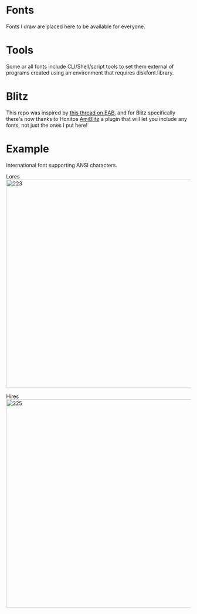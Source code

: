 # Fonts
Fonts I draw are placed here to be available for everyone.

# Tools
Some or all fonts include CLI/Shell/script tools to set them external of programs created using an environment that requires diskfont.library.

# Blitz
This repo was inspired by [this thread on EAB](https://eab.abime.net/showthread.php?t=112250&page=5), and for Blitz specifically there's now thanks to Honitos [AmiBlitz](https://github.com/AmiBlitz/AmiBlitz3/tree/develop) a plugin that will let you include any fonts, not just the ones I put here!

# Example
International font supporting ANSI characters.

Lores
<img width="720" height="568" alt="223" src="https://github.com/user-attachments/assets/72db1c94-0ec8-4bd8-9aac-919ffa561ade" />

Hires
<img width="720" height="568" alt="225" src="https://github.com/user-attachments/assets/1aecca9c-a40d-450b-b7c2-c21093948c62" />
